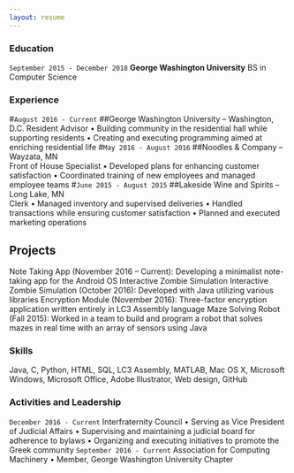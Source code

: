 ```yaml
---
layout: resume
---
```


### Education

`September 2015 - December 2018`
__George Washington University__
BS in Computer Science

### Experience
#`August 2016 - Current`
##George Washington University – Washington, D.C. 
Resident Advisor
• Building community in the residential hall while supporting residents
• Creating and executing programming aimed at enriching residential life 
#`May 2016 - August 2016`
##Noodles & Company – Wayzata, MN  
Front of House Specialist
• Developed plans for enhancing customer satisfaction
• Coordinated training of new employees and managed employee teams 
#`June 2015 - August 2015`
##Lakeside Wine and Spirits – Long Lake, MN  
Clerk
• Managed inventory and supervised deliveries
• Handled transactions while ensuring customer satisfaction
• Planned and executed marketing operations

## Projects

Note Taking App (November 2016 – Current): Developing a minimalist note-taking app for the Android OS Interactive Zombie Simulation Interactive Zombie Simulation (October 2016): Developed with Java utilizing various libraries
Encryption Module (November 2016): Three-factor encryption application written entirely in LC3 Assembly language
Maze Solving Robot (Fall 2015): Worked in a team to build and program a robot that solves mazes in real time with an array of sensors using Java


### Skills

Java, C, Python, HTML, SQL, LC3 Assembly, MATLAB, Mac OS X, Microsoft Windows, Microsoft Office, Adobe Illustrator, Web design, GitHub

### Activities and Leadership

`December 2016 - Current`
Interfraternity Council 
• Serving as Vice President of Judicial Affairs
• Supervising and maintaining a judicial board for adherence to bylaws
• Organizing and executing initiatives to promote the Greek community
`September 2016 - Current`
Association for Computing Machinery 
• Member, George Washington University Chapter



<!-- ### Footer

Last updated: May 2013 -->


